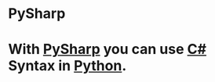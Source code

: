 # PySharp
<h1>With <a href="https://github.com/temal32/PySharp">PySharp</a> you can use <a href="https://docs.microsoft.com/en-us/dotnet/csharp/tour-of-csharp/" target=”_blank”>C#</a> Syntax in <a href="https://python.org" target=”_blank”>Python</a>.</h1>
